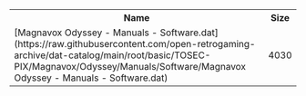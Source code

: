 <table>
<tr><th>Name</th><th>Size</th></tr>
<tr><td>
[Magnavox Odyssey - Manuals - Software.dat](https://raw.githubusercontent.com/open-retrogaming-archive/dat-catalog/main/root/basic/TOSEC-PIX/Magnavox/Odyssey/Manuals/Software/Magnavox Odyssey - Manuals - Software.dat)
</td><td>4030</td></tr>
</table>
